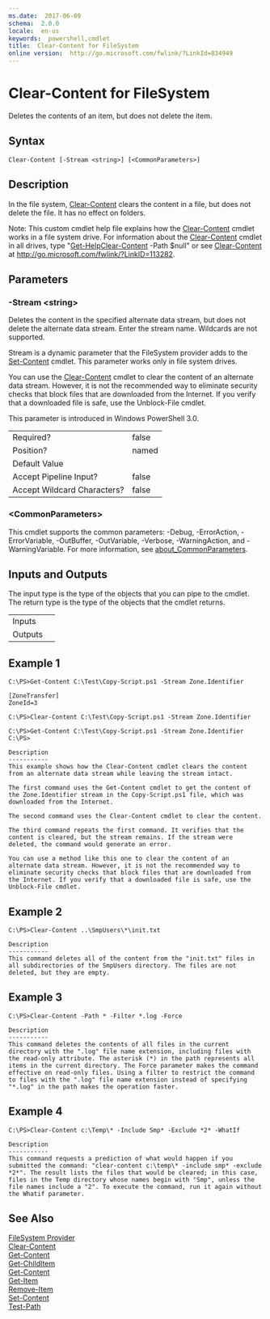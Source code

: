 ```yaml
---
ms.date:  2017-06-09
schema:  2.0.0
locale:  en-us
keywords:  powershell,cmdlet
title:  Clear-Content for FileSystem
online version:  http://go.microsoft.com/fwlink/?LinkId=834949
---
```


# Clear-Content for FileSystem
Deletes the contents of an item, but does not delete the item.  

## Syntax  

```  
Clear-Content [-Stream <string>] [<CommonParameters>]  

```  

## Description  
 In the file system, [Clear-Content](../../../microsoft.powershell.management/clear-content.md) clears the content in a file, but does not delete the file. It has no effect on folders.  

 Note: This custom cmdlet help file explains how the [Clear-Content](../../../microsoft.powershell.management/clear-content.md) cmdlet works in a file system drive. For information about the [Clear-Content](../../../microsoft.powershell.management/clear-content.md) cmdlet in all drives, type "[Get-Help](../../get-help.md)[Clear-Content](../../../microsoft.powershell.management/clear-content.md) -Path $null" or see [Clear-Content](../../../microsoft.powershell.management/clear-content.md) at http://go.microsoft.com/fwlink/?LinkID=113282.  

## Parameters  

### -Stream <string\>  
 Deletes the content in the specified alternate data stream, but does not delete the alternate data stream. Enter the stream name. Wildcards are not supported.  

 Stream is a dynamic parameter that the FileSystem provider adds to the [Set-Content](../../../microsoft.powershell.management/set-content.md) cmdlet. This parameter works only in file system drives.  

 You can use the [Clear-Content](../../../microsoft.powershell.management/clear-content.md) cmdlet to clear the content of an alternate data stream. However, it is not the recommended way to eliminate security checks that block files that are downloaded from the Internet. If you verify that a downloaded file is safe, use the Unblock-File cmdlet.  

 This parameter is introduced in Windows PowerShell 3.0.  

|||  
|-|-|  
|Required?|false|  
|Position?|named|  
|Default Value||  
|Accept Pipeline Input?|false|  
|Accept Wildcard Characters?|false|  

### <CommonParameters\>  
 This cmdlet supports the common parameters: -Debug, -ErrorAction, -ErrorVariable, -OutBuffer, -OutVariable,  -Verbose, -WarningAction, and -WarningVariable. For more information, see [about_CommonParameters](../../about/about_commonparameters.md).  

## Inputs and Outputs  
 The input type is the type of the objects that you can pipe to the cmdlet. The return type is the type of the objects that the cmdlet returns.  

|||  
|-|-|  
|Inputs||  
|Outputs||  

## Example 1  

```  
C:\PS>Get-Content C:\Test\Copy-Script.ps1 -Stream Zone.Identifier  

[ZoneTransfer]  
ZoneId=3  

C:\PS>Clear-Content C:\Test\Copy-Script.ps1 -Stream Zone.Identifier  

C:\PS>Get-Content C:\Test\Copy-Script.ps1 -Stream Zone.Identifier  
C:\PS>  

Description  
-----------  
This example shows how the Clear-Content cmdlet clears the content from an alternate data stream while leaving the stream intact.  

The first command uses the Get-Content cmdlet to get the content of the Zone.Identifier stream in the Copy-Script.ps1 file, which was downloaded from the Internet.  

The second command uses the Clear-Content cmdlet to clear the content.   

The third command repeats the first command. It verifies that the content is cleared, but the stream remains. If the stream were deleted, the command would generate an error.  

You can use a method like this one to clear the content of an alternate data stream. However, it is not the recommended way to eliminate security checks that block files that are downloaded from the Internet. If you verify that a downloaded file is safe, use the Unblock-File cmdlet.  

```  

## Example 2  

```  
C:\PS>Clear-Content ..\SmpUsers\*\init.txt  

Description  
-----------  
This command deletes all of the content from the "init.txt" files in all subdirectories of the SmpUsers directory. The files are not deleted, but they are empty.  

```  

## Example 3  

```  
C:\PS>Clear-Content -Path * -Filter *.log -Force  

Description  
-----------  
This command deletes the contents of all files in the current directory with the ".log" file name extension, including files with the read-only attribute. The asterisk (*) in the path represents all items in the current directory. The Force parameter makes the command effective on read-only files. Using a filter to restrict the command to files with the ".log" file name extension instead of specifying "*.log" in the path makes the operation faster.  

```  

## Example 4  

```  
C:\PS>Clear-Content c:\Temp\* -Include Smp* -Exclude *2* -WhatIf  

Description  
-----------  
This command requests a prediction of what would happen if you submitted the command: "clear-content c:\temp\* -include smp* -exclude *2*". The result lists the files that would be cleared; in this case, files in the Temp directory whose names begin with "Smp", unless the file names include a "2". To execute the command, run it again without the Whatif parameter.  

```  

## See Also  
 [FileSystem Provider](../FileSystem-Provider.md)   
 [Clear-Content](../../../microsoft.powershell.management/clear-content.md)   
 [Get-Content](../../../microsoft.powershell.management/get-content.md)   
 [Get-ChildItem](../../../microsoft.powershell.management/get-childitem.md)   
 [Get-Content](../../../microsoft.powershell.management/get-content.md)   
 [Get-Item](../../../microsoft.powershell.management/get-item.md)   
 [Remove-Item](../../../microsoft.powershell.management/remove-item.md)   
 [Set-Content](../../../microsoft.powershell.management/set-content.md)   
 [Test-Path](../../../microsoft.powershell.management/test-path.md)

